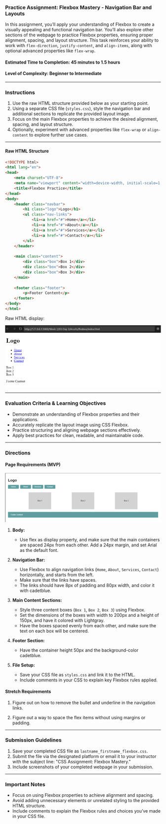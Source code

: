 ### **Practice Assignment: Flexbox Mastery - Navigation Bar and Layouts**  

In this assignment, you’ll apply your understanding of Flexbox to create a visually appealing and functional navigation bar. You’ll also explore other sections of the webpage to practice Flexbox properties, ensuring proper alignment, spacing, and layout structure. This task reinforces your ability to work with `flex-direction`, `justify-content`, and `align-items`, along with optional advanced properties like `flex-wrap`.  

#### **Estimated Time to Completion:** 45 minutes to 1.5 hours
#### **Level of Complexity:** Beginner to Intermediate  

---  

### **Instructions**  

1. Use the raw HTML structure provided below as your starting point.  
2. Using a separate CSS file (`styles.css`), style the navigation bar and additional sections to replicate the provided layout image.  
3. Focus on the main Flexbox properties to achieve the desired alignment, spacing, and layout structure.  
4. Optionally, experiment with advanced properties like `flex-wrap` or `align-content` to explore further use cases.  

---

#### **Raw HTML Structure**  

```html  
<!DOCTYPE html>  
<html lang="en">  
<head>  
    <meta charset="UTF-8">  
    <meta name="viewport" content="width=device-width, initial-scale=1.0">  
    <title>Flexbox Practice</title>  
</head>  
<body>  
    <header class="navbar">  
        <h1 class="logo">Logo</h1>  
        <ul class="nav-links">
            <li><a href="#">Home</a></li>
            <li><a href="#">About</a></li>
            <li><a href="#">Services</a></li>
            <li><a href="#">Contact</a></li>     
        </ul>  
    </header>  

    <main class="content">  
        <div class="box">Box 1</div>  
        <div class="box">Box 2</div>  
        <div class="box">Box 3</div>  
    </main>  

    <footer class="footer">  
        <p>Footer Content</p>  
    </footer>  
</body>  
</html>  
```  

Raw HTML display:

<img src="./Assets/flexbox_raw.png" alt="raw html">

---

### **Evaluation Criteria & Learning Objectives**  

- Demonstrate an understanding of Flexbox properties and their applications.  
- Accurately replicate the layout image using CSS Flexbox.  
- Practice structuring and aligning webpage sections effectively.  
- Apply best practices for clean, readable, and maintainable code.  

---

### **Directions**  

#### **Page Requirements (MVP)**  

<img src="./Assets/flexbox_output.png" alt="flexbox output">

1. **Body:**
   - Use flex as display property, and make sure that the main containers are spaced 24px from each other. Add a 24px margin, and set Arial as the default font.

2. **Navigation Bar:**  
   - Use Flexbox to align navigation links (`Home`, `About`, `Services`, `Contact`) horizontally, and starts from the left.  
   - Make sure that the links have spaces.
   - The links should have 8px of padding and 80px width, and color it with cadetblue.

3. **Main Content Sections:**  
   - Style three content boxes (`Box 1`, `Box 2`, `Box 3`) using Flexbox.
   - Set the dimensions of the boxes with width to 200px and a height of 150px, and have it colored with Lightgray.  
   - Have the boxes spaced evenly from each other, and make sure the text on each box will be centered.

4. **Footer Section:**
   - Have the container height 50px and the background-color cadetblue.

5. **File Setup:**  
   - Save your CSS file as `styles.css` and link it to the HTML.  
   - Include comments in your CSS to explain key Flexbox rules applied.  

#### **Stretch Requirements**  

1. Figure out on how to remove the bullet and underline in the navigation links.

2. Figure out a way to space the flex items without using margins or padding.

---

### **Submission Guidelines**  

1. Save your completed CSS file as `lastname_firstname_flexbox.css`.  
2. Submit the file via the designated platform or email it to your instructor with the subject line: "CSS Assignment: Flexbox Mastery."  
3. Include screenshots of your completed webpage in your submission.  

---  

### **Important Notes**  

- Focus on using Flexbox properties to achieve alignment and spacing.  
- Avoid adding unnecessary elements or unrelated styling to the provided HTML structure.  
- Include comments to explain the Flexbox rules and choices you’ve made in your CSS file.  